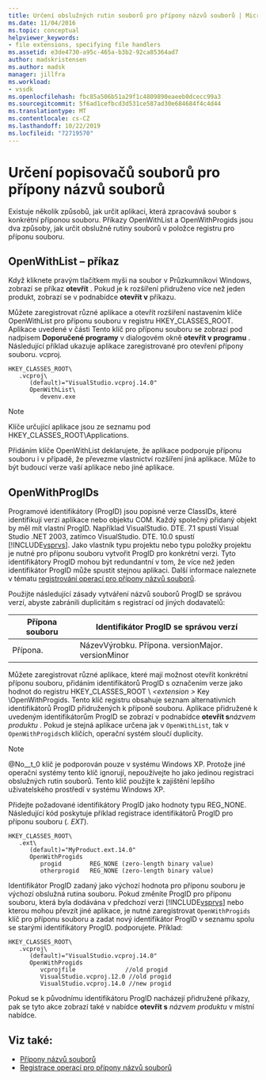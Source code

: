 ```yaml
---
title: Určení obslužných rutin souborů pro přípony názvů souborů | Microsoft Docs
ms.date: 11/04/2016
ms.topic: conceptual
helpviewer_keywords:
- file extensions, specifying file handlers
ms.assetid: e3de4730-a95c-465a-b3b2-92ca85364ad7
author: madskristensen
ms.author: madsk
manager: jillfra
ms.workload:
- vssdk
ms.openlocfilehash: fbc85a506b51a29f1c4809890eaeeb0dcecc99a3
ms.sourcegitcommit: 5f6ad1cefbcd3d531ce587ad30e684684f4c4d44
ms.translationtype: MT
ms.contentlocale: cs-CZ
ms.lasthandoff: 10/22/2019
ms.locfileid: "72719570"
---
```

# <a name="specifying-file-handlers-for-file-name-extensions"></a>Určení popisovačů souborů pro přípony názvů souborů
Existuje několik způsobů, jak určit aplikaci, která zpracovává soubor s konkrétní příponou souboru. Příkazy OpenWithList a OpenWithProgids jsou dva způsoby, jak určit obslužné rutiny souborů v položce registru pro příponu souboru.

## <a name="openwithlist-verb"></a>OpenWithList – příkaz
 Když kliknete pravým tlačítkem myši na soubor v Průzkumníkovi Windows, zobrazí se příkaz **otevřít** . Pokud je k rozšíření přidruženo více než jeden produkt, zobrazí se v podnabídce **otevřít v** příkazu.

 Můžete zaregistrovat různé aplikace a otevřít rozšíření nastavením klíče OpenWithList pro příponu souboru v registru HKEY_CLASSES_ROOT. Aplikace uvedené v části Tento klíč pro příponu souboru se zobrazí pod nadpisem **Doporučené programy** v dialogovém okně **otevřít v programu** . Následující příklad ukazuje aplikace zaregistrované pro otevření přípony souboru. vcproj.

```
HKEY_CLASSES_ROOT\
   .vcproj\
      (default)="VisualStudio.vcproj.14.0"
      OpenWithList\
         devenv.exe
```

> [!NOTE]
> Klíče určující aplikace jsou ze seznamu pod HKEY_CLASSES_ROOT\Applications.

 Přidáním klíče OpenWithList deklarujete, že aplikace podporuje příponu souboru i v případě, že převezme vlastnictví rozšíření jiná aplikace. Může to být budoucí verze vaší aplikace nebo jiné aplikace.

## <a name="openwithprogids"></a>OpenWithProgIDs
 Programové identifikátory (ProgID) jsou popisné verze ClassIDs, které identifikují verzi aplikace nebo objektu COM. Každý společný přidaný objekt by měl mít vlastní ProgID. Například VisualStudio. DTE. 7.1 spustí Visual Studio .NET 2003, zatímco VisualStudio. DTE. 10.0 spustí [!INCLUDE[vsprvs](../code-quality/includes/vsprvs_md.md)]. Jako vlastník typu projektu nebo typu položky projektu je nutné pro příponu souboru vytvořit ProgID pro konkrétní verzi. Tyto identifikátory ProgID mohou být redundantní v tom, že více než jeden identifikátor ProgID může spustit stejnou aplikaci. Další informace naleznete v tématu [registrování operací pro přípony názvů souborů](../extensibility/registering-verbs-for-file-name-extensions.md).

 Použijte následující zásady vytváření názvů souborů ProgID se správou verzí, abyste zabránili duplicitám s registrací od jiných dodavatelů:

|Přípona souboru|Identifikátor ProgID se správou verzí|
|--------------------|----------------------|
|Přípona.|NázevVýrobku. Přípona. versionMajor. versionMinor|

 Můžete zaregistrovat různé aplikace, které mají možnost otevřít konkrétní příponu souboru, přidáním identifikátorů ProgID s označením verze jako hodnot do registru HKEY_CLASSES_ROOT \\ *\<extension >* Key \OpenWithProgids. Tento klíč registru obsahuje seznam alternativních identifikátorů ProgID přidružených k příponě souboru. Aplikace přidružené k uvedeným identifikátorům ProgID se zobrazí v podnabídce **otevřít s**_názvem produktu_ . Pokud je stejná aplikace určena jak v `OpenWithList`, tak v `OpenWithProgids`ch klíčích, operační systém sloučí duplicity.

> [!NOTE]
> @No__t_0 klíč je podporován pouze v systému Windows XP. Protože jiné operační systémy tento klíč ignorují, nepoužívejte ho jako jedinou registraci obslužných rutin souborů. Tento klíč použijte k zajištění lepšího uživatelského prostředí v systému Windows XP.

 Přidejte požadované identifikátory ProgID jako hodnoty typu REG_NONE. Následující kód poskytuje příklad registrace identifikátorů ProgID pro příponu souboru (. *EXT*).

```
HKEY_CLASSES_ROOT\
   .ext\
      (default)="MyProduct.ext.14.0"
      OpenWithProgids
         progid        REG_NONE (zero-length binary value)
         otherprogid   REG_NONE (zero-length binary value)
```

 Identifikátor ProgID zadaný jako výchozí hodnota pro příponu souboru je výchozí obslužná rutina souboru. Pokud změníte ProgID pro příponu souboru, která byla dodávána v předchozí verzi [!INCLUDE[vsprvs](../code-quality/includes/vsprvs_md.md)] nebo kterou mohou převzít jiné aplikace, je nutné zaregistrovat `OpenWithProgids` klíč pro příponu souboru a zadat nový identifikátor ProgID v seznamu spolu se starými identifikátory ProgID.  podporujete. Příklad:

```
HKEY_CLASSES_ROOT\
   .vcproj\
      (default)="VisualStudio.vcproj.14.0"
      OpenWithProgids
         vcprojfile              //old progid
         VisualStudio.vcproj.12.0 //old progid
         VisualStudio.vcproj.14.0 //new progid
```

 Pokud se k původnímu identifikátoru ProgID nacházejí přidružené příkazy, pak se tyto akce zobrazí také v nabídce **otevřít s** *názvem produktu* v místní nabídce.

## <a name="see-also"></a>Viz také:
- [Přípony názvů souborů](../extensibility/about-file-name-extensions.md)
- [Registrace operací pro přípony názvů souborů](../extensibility/registering-verbs-for-file-name-extensions.md)